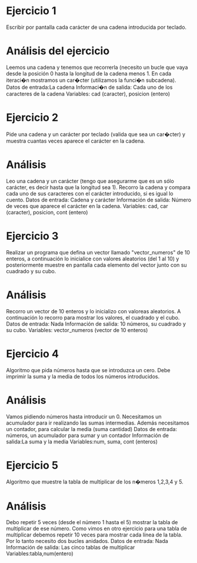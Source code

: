 # Ejercicio 1

Escribir por pantalla cada carácter de una cadena introducida por teclado.

# Análisis del ejercicio

Leemos una cadena y tenemos que recorrerla (necesito un bucle que vaya desde la
posición 0 hasta la longitud de la cadena menos 1. En cada iteraci�n mostramos
un car�cter (utilizamos la funci�n subcadena).
Datos de entrada:La cadena
Informaci�n de salida: Cada uno de los caracteres de la cadena
Variables: cad (caracter), posicion (entero)

# Ejercicio 2

Pide una cadena y un carácter por teclado (valida que sea un car�cter)
y muestra cuantas veces aparece el carácter en la cadena.

# Análisis

Leo una cadena y un carácter (tengo que asegurarme que es un sólo carácter,
es decir hasta que la longitud sea 1). Recorro la cadena y compara cada uno de
sus caracteres con el carácter introducido, si es igual lo cuento.
Datos de entrada: Cadena y carácter
Información de salida: Número de veces que aparece el carácter en la cadena.
Variables: cad, car (caracter), posicion, cont (entero)

# Ejercicio 3

Realizar un programa que defina un vector llamado "vector_numeros" de 10 enteros,
a continuación lo inicialice con valores aleatorios (del 1 al 10)
y posteriormente muestre en pantalla cada elemento del vector junto con
su cuadrado y su cubo.

# Análisis

Recorro un vector de 10 enteros y lo inicializo con valoreas aleatorios.
A continuación lo recorro para mostrar los valores, el cuadrado y el cubo.
Datos de entrada: Nada
Información de salida: 10 números, su cuadrado y su cubo.
Variables: vector_numeros (vector de 10 enteros)

# Ejercicio 4

Algoritmo que pida números hasta que se introduzca un cero. Debe imprimir la suma
y la media de todos los números introducidos.

# Análisis

Vamos pidiendo números hasta introducir un 0.
Necesitamos un acumulador para ir realizando las sumas intermedias.
Además necesitamos un contador, para calcular la media (suma cantidad)
Datos de entrada: números, un acumulador para sumar y un contador
Información de salida:La suma y la media
Variables:num, suma, cont (enteros)

# Ejercicio 5

Algoritmo que muestre la tabla de multiplicar de los n�meros 1,2,3,4 y 5.

# Análisis

Debo repetir 5 veces (desde el número 1 hasta el 5) mostrar
la tabla de multiplicar de ese número.
Como vimos en otro ejercicio para una tabla de multiplicar debemos repetir
10 veces para mostrar cada línea de la tabla.
Por lo tanto necesito dos bucles anidados.
Datos de entrada: Nada
Información de salida: Las cinco tablas de multiplicar
Variables:tabla,num(entero)
